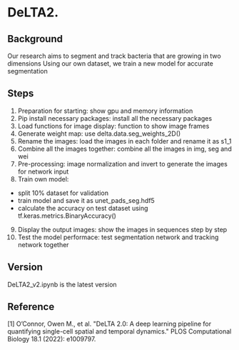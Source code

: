 # DeLTA2.

## Background
Our research aims to segment and track bacteria that are growing in two dimensions
Using our own dataset, we train a new model for accurate segmentation

## Steps
1. Preparation for starting: show gpu and memory information
2. Pip install necessary packages: install all the necessary packages
3. Load functions for image display: function to show image frames
4. Generate weight map: use delta.data.seg_weights_2D()
5. Rename the images: load the images in each folder and rename it as s1_1
6. Combine all the images together: combine all the images in img, seg and wei
7. Pre-processing: image normalization and invert to generate the images for network input
8. Train own model: 
- split 10% dataset for validation
- train model and save it as unet_pads_seg.hdf5
- calculate the accuracy on test dataset using tf.keras.metrics.BinaryAccuracy()
9. Display the output images: show the images in sequences step by step
10. Test the model performace: test segmentation network and tracking network together


## Version
DeLTA2_v2.ipynb is the latest version

## Reference
[1] O’Connor, Owen M., et al. "DeLTA 2.0: A deep learning pipeline for quantifying single-cell spatial and temporal dynamics." PLOS Computational Biology 18.1 (2022): e1009797.